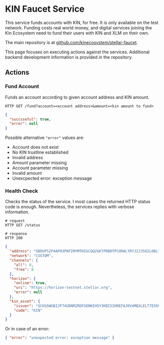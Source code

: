 # KIN Faucet Service

This service funds accounts with KIN, for free. It is only available on the test network.
Funding costs real world money, and digital services joining the Kin Ecosystem
need to fund their users with KIN and XLM on their own.

The main repository is at [github.com/kinecosystem/stellar-faucet](https://github.com/kinecosystem/stellar-faucet).

This page focuses on executing actions against the services.
Additional backend development information is provided in the repository.

## Actions

### Fund Account

Funds an account according to given account address and KIN amount.

```
HTTP GET /fund?account=<account address>&amount=<kin amount to fund>
```

```json
{
  "succsseful": true,
  "error": null
}
```

Possible alternative `"error"` values are:

- Account does not exist
- No KIN trustline established
- Invalid address
- Amount parameter missing
- Account parameter missing
- Invalid amount
- Unexcpected error: exception message

### Health Check

Checks the status of the service. I most cases the returned HTTP status code is enough.
Nevertheless, the services replies with verbose information.

```
# request
HTTP GET /status

# response
HTTP 200
```

```json
{
  "address": "GBDUPSZP4APH3PNFIMYMTHIGCQQ2GKTPRBDTPCORALYRYJZJ35O2LOBL",
  "network": "CUSTOM",
  "channels": {
    "all": 8,
    "free": 8
  },
  "horizon": {
    "online": true,
    "uri": "https://horizon-testnet.stellar.org",
    "error": null
  },
  "kin_asset": {
    "issuer": "GCKG5WGBIJP74UDNRIRDFGENNIH5Y3KBI5IHREFAJKV4MQXLELT7EX6V",
    "code": "KIN"
  }
}
```

Or in case of an error:

```json
{ "error": "unexpected error: exception message" }
```
